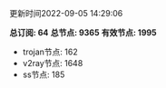 更新时间2022-09-05 14:29:06

**总订阅: 64**
**总节点: 9365**
**有效节点: 1995**
- trojan节点: 162
- v2ray节点: 1648
- ss节点: 185

